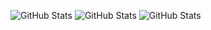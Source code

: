 ![GitHub Stats](https://github-readme-stats.vercel.app/api?username=lucasberto&theme=merko&show_icons=true&hide_border=true&count_private=true)  ![GitHub Stats](https://streak-stats.demolab.com?user=lucasberto&theme=merko&hide_border=true)
![GitHub Stats](https://github-readme-stats.vercel.app/api/top-langs/?username=lucasberto&theme=merko&show_icons=true&hide_border=true&layout=compact)
